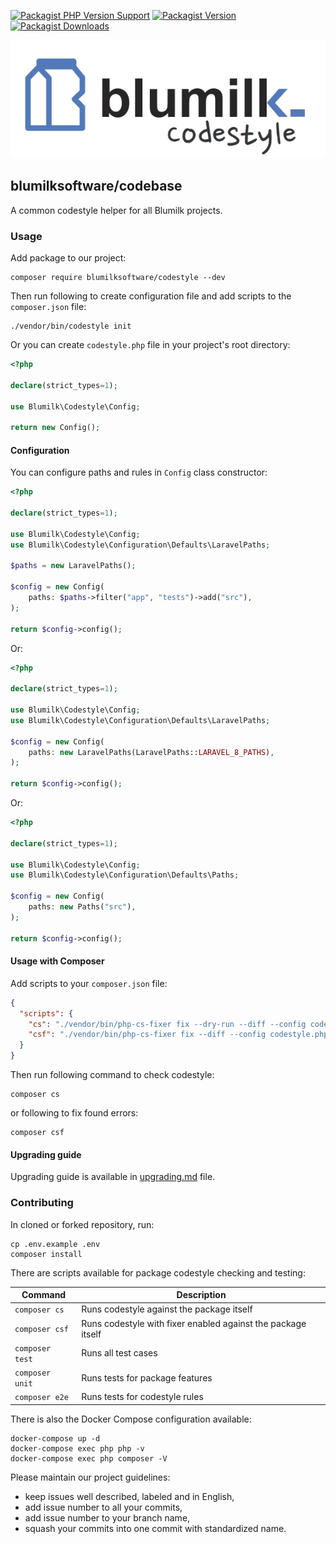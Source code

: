 [![Packagist PHP Version Support](https://img.shields.io/packagist/php-v/blumilksoftware/codestyle?style=for-the-badge)](https://packagist.org/packages/blumilksoftware/codestyle)
[![Packagist Version](https://img.shields.io/packagist/v/blumilksoftware/codestyle?style=for-the-badge)](https://packagist.org/packages/blumilksoftware/codestyle)
[![Packagist Downloads](https://img.shields.io/packagist/dt/blumilksoftware/codestyle?style=for-the-badge)](https://packagist.org/packages/blumilksoftware/codestyle/stats)

![Logo](./logo.png)

## blumilksoftware/codebase
A common codestyle helper for all Blumilk projects.

### Usage
Add package to our project:
```shell
composer require blumilksoftware/codestyle --dev
```

Then run following to create configuration file and add scripts to the `composer.json` file:
```shell
./vendor/bin/codestyle init
```

Or you can create `codestyle.php` file in your project's root directory:
```php
<?php

declare(strict_types=1);

use Blumilk\Codestyle\Config;

return new Config();
```

#### Configuration
You can configure paths and rules in `Config` class constructor:
```php
<?php

declare(strict_types=1);

use Blumilk\Codestyle\Config;
use Blumilk\Codestyle\Configuration\Defaults\LaravelPaths;

$paths = new LaravelPaths();

$config = new Config(
    paths: $paths->filter("app", "tests")->add("src"),
);

return $config->config();
```

Or:
```php
<?php

declare(strict_types=1);

use Blumilk\Codestyle\Config;
use Blumilk\Codestyle\Configuration\Defaults\LaravelPaths;

$config = new Config(
    paths: new LaravelPaths(LaravelPaths::LARAVEL_8_PATHS),
);

return $config->config();
```

Or:
```php
<?php

declare(strict_types=1);

use Blumilk\Codestyle\Config;
use Blumilk\Codestyle\Configuration\Defaults\Paths;

$config = new Config(
    paths: new Paths("src"),
);

return $config->config();
```

#### Usage with Composer
Add scripts to your `composer.json` file:
```json
{
  "scripts": {
    "cs": "./vendor/bin/php-cs-fixer fix --dry-run --diff --config codestyle.php",
    "csf": "./vendor/bin/php-cs-fixer fix --diff --config codestyle.php"
  }
}
```

Then run following command to check codestyle:
```shell
composer cs
```

or following to fix found errors:
```shell
composer csf
```

#### Upgrading guide
Upgrading guide is available in [upgrading.md](./upgrading.md) file.

### Contributing
In cloned or forked repository, run:
```shell
cp .env.example .env
composer install
```

There are scripts available for package codestyle checking and testing:

| Command         | Description                                                  |
|-----------------|--------------------------------------------------------------|
| `composer cs`   | Runs codestyle against the package itself                    | 
| `composer csf`  | Runs codestyle with fixer enabled against the package itself | 
| `composer test` | Runs all test cases                                          | 
| `composer unit` | Runs tests for package features                              | 
| `composer e2e`  | Runs tests for codestyle rules                               | 


There is also the Docker Compose configuration available:
```shell
docker-compose up -d
docker-compose exec php php -v
docker-compose exec php composer -V
```

Please maintain our project guidelines:
* keep issues well described, labeled and in English,
* add issue number to all your commits,
* add issue number to your branch name,
* squash your commits into one commit with standardized name.
